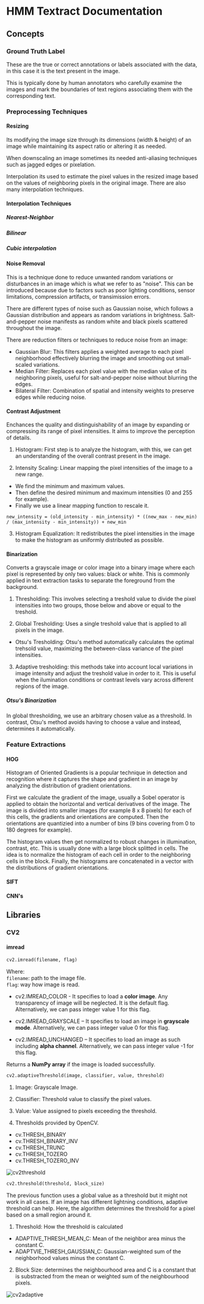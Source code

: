 # HMM Textract Documentation

## Concepts

### Ground Truth Label
These are the true or correct annotations or labels associated with the data, in this case it is the text present in the image.

This is typically done by human annotators who carefully examine the images and mark the boundaries of text regions associating them with the corresponding text.

### Preprocessing Techniques

#### Resizing

Its modifying the image size through its dimensions (width & height) of an image while maintaining its aspect ratio or altering it as needed.

When downscaling an image sometimes its needed anti-aliasing techniques such as jagged edges or pixelation.

Interpolation its used to estimate the pixel values in the resized image based on the values of neighboring pixels in the original image. There are also many interpolation techniques.

#### Interpolation Techniques

##### Nearest-Neighbor

##### Bilinear

##### Cubic interpolation

#### Noise Removal

This is a technique done to reduce unwanted random variations or disturbances in an image which is what we refer to as "noise". This can be introduced because due to factors such as poor lighting conditions, sensor limitations, compression artifacts, or transimission errors.

There are different types of noise such as Gaussian noise, which follows a Gaussian distribution and appears as random variations in brightness. Salt-and-pepper noise manifests as random white and black pixels scattered throughout the image.

There are reduction filters or techniques to reduce noise from an image:
- Gaussian Blur: This filters applies a weighted average to each pixel neighborhood effectively blurring the image and smoothing out small-scaled variations.
- Median Filter: Replaces each pixel value with the median value of its neighboring pixels, useful for salt-and-pepper noise without blurring the edges.
- Bilateral Filter: Combination of spatial and intensity weights to preserve edges while reducing noise.

#### Contrast Adjustment

Enchances the quality and distinguishability of an image by expanding or compressing its range of pixel intensities. It aims to improve the perception of details.

1. Histogram: First step is to analyze the histogram, with this, we can get an understanding of the overall contrast present in the image.

2. Intensity Scaling: Linear mapping the pixel intensities of the image to a new range.
- We find the minimum and maximum values.
- Then define the desired minimum and maximum intensities (0 and 255 for example).
- Finally we use a linear mapping function to rescale it.
```
new_intensity = (old_intensity - min_intensity) * ((new_max - new_min) / (max_intensity - min_intensity)) + new_min
```
3. Histogram Equalization: It redistributes the pixel intensities in the image to make the histogram as uniformly distributed as possible.

#### Binarization

Converts a grayscale image or color image into a binary image where each pixel is represented by only two values: black or white. This is commonly applied in text extraction tasks to separate the foreground from the background.

1. Thresholding: This involves selecting a treshold value to divide the pixel intensities into two groups, those below and above or equal to the treshold.

2. Global Tresholding: Uses a single treshold value that is applied to all pixels in the image.
- Otsu's Tresholding: Otsu's method automatically calculates the optimal trehsold value, maximizing the between-class variance of the pixel intensities.

3. Adaptive tresholding: this methods take into account local variations in image intensity and adjust the treshold value in order to it. This is useful when the ilumination conditions or contrast levels vary across different regions of the image.

##### Otsu's Binarization
In global thresholding, we use an arbitrary chosen value as a threshold. In contrast, Otsu's method avoids having to choose a value and instead, determines it automatically.

### Feature Extractions

#### HOG

Histogram of Oriented Gradients is a popular technique in detection and recognition where it captures the shape and gradient in an image by analyzing the distribution of gradient orientations.

First we calculate the gradient of the image, usually a Sobel operator is applied to obtain the horizontal and vertical derivatives of the image.
The image is divided into smaller images (for example 8 x 8 pixels) for each of this cells, the gradients and orientations are computed. Then the orientations are quantizied into a number of bins (9 bins covering from 0 to 180 degrees for example).

The histogram values then get normalized to robust changes in illumination, contrast, etc. This is usually done with a large block splitted in cells. The idea is to normalize the histogram of each cell in order to the neighboring cells in the block. Finally, the histograms are concatenated in a vector with the distributions of gradient orientations.

#### SIFT



#### CNN's



## Libraries

### CV2

#### imread

```py
cv2.imread(filename, flag)
```
Where:  
```filename```: path to the image file.  
```flag```: way how image is read.    
- cv2.IMREAD_COLOR - It specifies to load a **color image**. Any transparency of image will be neglected. It is the default flag. Alternatively, we can pass integer value 1 for this flag.

- cv2.IMREAD_GRAYSCALE – It specifies to load an image in **grayscale mode**. Alternatively, we can pass integer value 0 for this flag. 

- cv2.IMREAD_UNCHANGED – It specifies to load an image as such including **alpha channel**. Alternatively, we can pass integer value -1 for this flag.

Returns a **NumPy array** if the image is loaded successfully.

```py
cv2.adaptiveThreshold(image, classifier, value, threshold)
```
1. Image: Grayscale Image.

2. Classifier: Threshold value to classify the pixel values.

3. Value: Value assigned to pixels exceeding the threshold.

4. Thresholds provided by OpenCV.

- cv.THRESH_BINARY
- cv.THRESH_BINARY_INV
- cv.THRESH_TRUNC
- cv.THRESH_TOZERO
- cv.THRESH_TOZERO_INV

![cv2threshold](./imgs/cv2threshold.png)

```py
cv2.threshold(threshold, block_size)
```

The previous function uses a global value as a threshold but it might not work in all cases. If an image has different lightning conditions, adaptive threshold can help. Here, the algorithm determines the threshold for a pixel based on a small region around it. 

1. Threshold: How the threshold is calculated
- ADAPTIVE_THRESH_MEAN_C: Mean of the neighbor area minus the constant C.
- ADAPTVIE_THRESH_GAUSSIAN_C: Gaussian-weighted sum of the neighborhood values minus the constant C.

2. Block Size: determines the neighbourhood area and C is a constant that is substracted from the mean or weighted sum of the neighbourhood pixels.

![cv2adaptive](./imgs/cv2adaptive.png)
